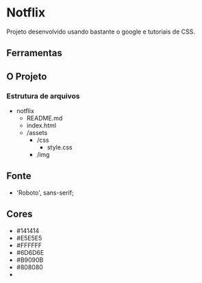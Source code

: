 # Notflix

Projeto desenvolvido usando bastante o google e tutoriais de CSS.

## Ferramentas



## O Projeto

### Estrutura de arquivos

- notflix
    - README.md
    - index.html
    - /assets
        - /css
            - style.css
        - /img

## Fonte

- 'Roboto', sans-serif;

## Cores

- #141414
- #E5E5E5
- #FFFFFF
- #6D6D6E
- #B9090B
- #808080
- 


